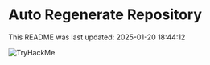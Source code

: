 # Auto Regenerate Repository

This README was last updated: 2025-01-20 18:44:12

 ![TryHackMe](https://tryhackme.com/badge/533634)